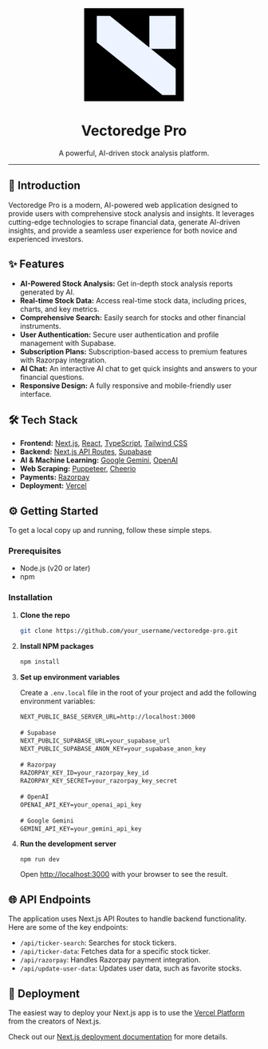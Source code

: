 
<div align="center">
  <img src="public/assets/images/logo1.png" alt="Vectoredge Pro Logo" width="200"/>
  <h1 align="center">Vectoredge Pro</h1>
  <p align="center">
    A powerful, AI-driven stock analysis platform.
  </p>
</div>

---

## 🚀 Introduction

Vectoredge Pro is a modern, AI-powered web application designed to provide users with comprehensive stock analysis and insights. It leverages cutting-edge technologies to scrape financial data, generate AI-driven insights, and provide a seamless user experience for both novice and experienced investors.

## ✨ Features

*   **AI-Powered Stock Analysis:** Get in-depth stock analysis reports generated by AI.
*   **Real-time Stock Data:** Access real-time stock data, including prices, charts, and key metrics.
*   **Comprehensive Search:** Easily search for stocks and other financial instruments.
*   **User Authentication:** Secure user authentication and profile management with Supabase.
*   **Subscription Plans:** Subscription-based access to premium features with Razorpay integration.
*   **AI Chat:** An interactive AI chat to get quick insights and answers to your financial questions.
*   **Responsive Design:** A fully responsive and mobile-friendly user interface.

## 🛠️ Tech Stack

*   **Frontend:** [Next.js](https://nextjs.org/), [React](https://react.dev/), [TypeScript](https://www.typescriptlang.org/), [Tailwind CSS](https://tailwindcss.com/)
*   **Backend:** [Next.js API Routes](https://nextjs.org/docs/app/building-your-application/routing/route-handlers), [Supabase](https://supabase.com/)
*   **AI & Machine Learning:** [Google Gemini](https://ai.google.dev/), [OpenAI](https://openai.com/)
*   **Web Scraping:** [Puppeteer](https://pptr.dev/), [Cheerio](https://cheerio.js.org/)
*   **Payments:** [Razorpay](https://razorpay.com/)
*   **Deployment:** [Vercel](https://vercel.com/)

## ⚙️ Getting Started

To get a local copy up and running, follow these simple steps.

### Prerequisites

*   Node.js (v20 or later)
*   npm

### Installation

1.  **Clone the repo**
    ```sh
    git clone https://github.com/your_username/vectoredge-pro.git
    ```
2.  **Install NPM packages**
    ```sh
    npm install
    ```
3.  **Set up environment variables**

    Create a `.env.local` file in the root of your project and add the following environment variables:

    ```env
    NEXT_PUBLIC_BASE_SERVER_URL=http://localhost:3000

    # Supabase
    NEXT_PUBLIC_SUPABASE_URL=your_supabase_url
    NEXT_PUBLIC_SUPABASE_ANON_KEY=your_supabase_anon_key

    # Razorpay
    RAZORPAY_KEY_ID=your_razorpay_key_id
    RAZORPAY_KEY_SECRET=your_razorpay_key_secret

    # OpenAI
    OPENAI_API_KEY=your_openai_api_key

    # Google Gemini
    GEMINI_API_KEY=your_gemini_api_key
    ```

4.  **Run the development server**
    ```sh
    npm run dev
    ```

    Open [http://localhost:3000](http://localhost:3000) with your browser to see the result.

## 🌐 API Endpoints

The application uses Next.js API Routes to handle backend functionality. Here are some of the key endpoints:

*   `/api/ticker-search`: Searches for stock tickers.
*   `/api/ticker-data`: Fetches data for a specific stock ticker.
*   `/api/razorpay`: Handles Razorpay payment integration.
*   `/api/update-user-data`: Updates user data, such as favorite stocks.

## 🚀 Deployment

The easiest way to deploy your Next.js app is to use the [Vercel Platform](https://vercel.com/new?utm_medium=default-template&filter=next.js&utm_source=create-next-app&utm_campaign=create-next-app-readme) from the creators of Next.js.

Check out our [Next.js deployment documentation](https://nextjs.org/docs/app/building-your-application/deploying) for more details.
